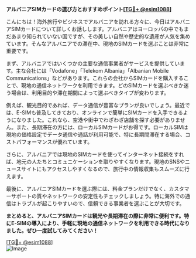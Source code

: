 **アルバニアSIMカードの選び方とおすすめポイント[[TG💪+ @esim1088](https://t.me/s/esim1088)]**

こんにちは！海外旅行やビジネスでアルバニアを訪れる方々に、今日はアルバニアSIMカードについて詳しくお話しします。アルバニアはヨーロッパの中でもまだあまり知られていない国ですが、その美しい自然や歴史的な遺産が人気を集めています。そんなアルバニアでの滞在中、現地のSIMカードを選ぶことは非常に重要です。

まず、アルバニアではいくつかの主要な通信事業者がサービスを提供しています。主な会社には「Vodafone」「Telekom Albania」「Albanian Mobile Communications」などがあります。これらの会社からSIMカードを購入することで、現地の通信ネットワークを利用できます。どのSIMカードを選ぶべきか迷う場合は、利用目的や滞在期間によって選ぶべきタイプが変わります。

例えば、観光目的であれば、データ通信が豊富なプランが良いでしょう。最近では、E-SIMも普及してきており、オンラインで簡単にSIMカードを入手できるようになりました。これなら、空港や街中でわざわざ店舗を探す必要がありません。また、長期滞在の方には、ローカルSIMカードがお得です。ローカルSIMは現地の価格設定でデータ通信や通話が利用可能で、特に長期間滞在する場合、コストパフォーマンスが優れています。

さらに、アルバニアでは現地のSIMカードを使ってインターネット接続をすれば、地元の人たちとコミュニケーションを取りやすくなります。現地のSNSやニュースサイトにもアクセスしやすくなるので、旅行中の情報収集もスムーズに行えます。

最後に、アルバニアSIMカードを選ぶ際には、料金プランだけでなく、カスタマーサポートの質やネットワークの安定性もチェックしましょう。特に海外での通信はトラブルが起こりやすいので、信頼できる事業者を選ぶことが大切です。

**まとめると、アルバニアSIMカードは観光や長期滞在の際に非常に便利です。特にE-SIMの導入により、手軽に現地の通信ネットワークを利用できる時代になりました。ぜひ一度試してみてください！**

[[TG💪+ @esim1088](https://t.me/s/esim1088)]  
![Image](https://i.postimg.cc/Y0z9fWf4/image.png)